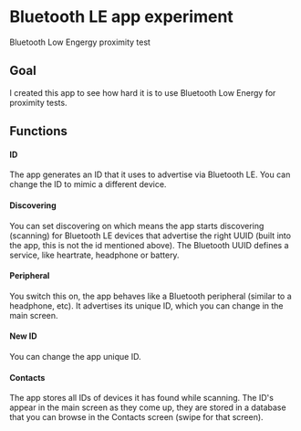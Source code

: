 # Bluetooth LE app experiment
Bluetooth Low Engergy proximity test

## Goal
I created this app to see how hard it is to use Bluetooth Low Energy for proximity tests.

## Functions
#### ID
The app generates an ID that it uses to advertise via Bluetooth LE. You can change the ID to mimic a different device.

#### Discovering
You can set discovering on which means the app starts discovering (scanning) for Bluetooth LE devices that 
advertise the right UUID (built into the app, this is not the id mentioned above). The Bluetooth UUID defines
 a service, like heartrate, headphone or battery.
 
 #### Peripheral
 You switch this on, the app behaves like a Bluetooth peripheral (similar to a headphone, etc). It advertises
 its unique ID, which you can change in the main screen.
 
 #### New ID
 You can change the app unique ID.
 
 #### Contacts
 The app stores all IDs of devices it has found while scanning. The ID's appear in the main screen
 as they come up, they are stored in a database that you can browse in the Contacts screen (swipe for that screen).
 

